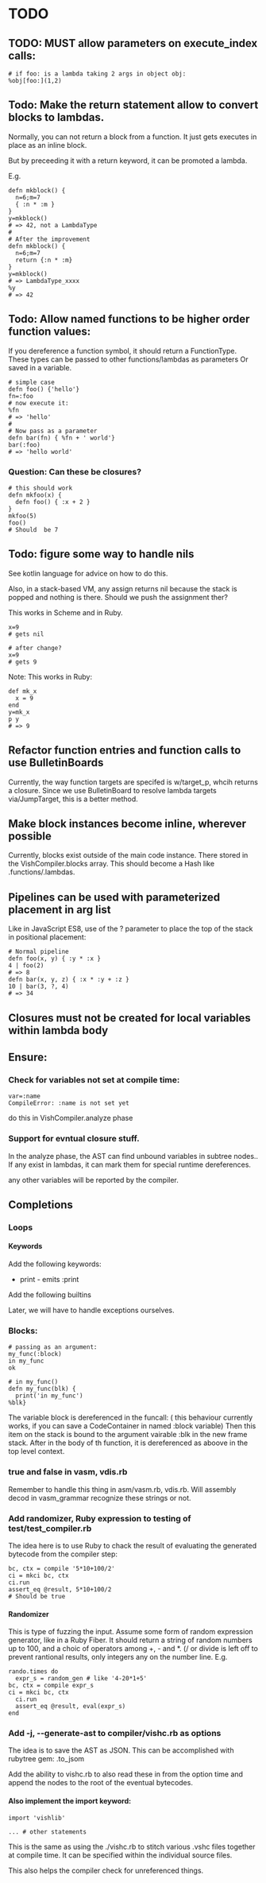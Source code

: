 # TODO

## TODO: MUST allow parameters on execute_index calls:

```
# if foo: is a lambda taking 2 args in object obj:
%obj[foo:](1,2)
```

## Todo: Make the return statement allow to convert blocks to lambdas.

Normally, you can not return a block from a function. It just gets executes
in place as an inline block.

But by preceeding it with a return keyword, it can be promoted a lambda.

E.g.

```
defn mkblock() {
  n=6;m=7
  { :n * :m }
}
y=mkblock()
# => 42, not a LambdaType
#
# After the improvement
defn mkblock() {
  n=6;m=7
  return {:n * :m}
}
y=mkblock()
# => LambdaType_xxxx
%y
# => 42
```


## Todo:  Allow named functions to be higher order function values:

If you dereference a function symbol, it should return a FunctionType. These
types can be passed to other functions/lambdas as parameters Or saved in a variable.

```
# simple case
defn foo() {'hello'}
fn=:foo
# now execute it:
%fn
# => 'hello'
#
# Now pass as a parameter
defn bar(fn) { %fn + ' world'}
bar(:foo)
# => 'hello world'
```

### Question: Can these be closures?

```
# this should work
defn mkfoo(x) {
  defn foo() { :x + 2 }
}
mkfoo(5)
foo()
# Should  be 7
```
## Todo: figure some way to handle nils

See kotlin language for advice on how to do this.

Also, in a stack-based VM, any assign returns nil because the stack is popped
and nothing is there. Should we push the assignment ther?

This works in Scheme and in Ruby.

```
x=9
# gets nil

# after change?
x=9
# gets 9
```

Note: This works in Ruby:

```
def mk_x
  x = 9
end
y=mk_x
p y
# => 9
```

##  Refactor function entries and function calls to use BulletinBoards

Currently, the way function targets are specifed is w/target_p, whcih 
returns a closure. Since we use BulletinBoard to resolve
lambda targets via/JumpTarget, this is a better method.


## Make block instances become inline, wherever possible

Currently, blocks exist outside of the main code instance.
There stored in the VishCompiler.blocks array.
This should become a Hash like .functions/.lambdas.





## Pipelines can be used with parameterized placement in arg list

Like in JavaScript ES8, use of the ? parameter to place the top of 
the stack in positional placement:

```
# Normal pipeline
defn foo(x, y) { :y * :x }
4 | foo(2)
# => 8
defn bar(x, y, z) { :x * :y + :z }
10 | bar(3, ?, 4)
# => 34
```


## Closures must not be created for local variables within lambda body


## Ensure:

### Check for  variables not set at compile time:

```
var=:name
CompileError: :name is not set yet
```

do this in VishCompiler.analyze phase

### Support for evntual closure stuff.

In the analyze phase, the AST can find unbound variables in subtree nodes.. If any exist in
lambdas, it can mark them for special runtime dereferences.

any other variables will be reported by the compiler.

## Completions


### Loops

#### Keywords

Add the following keywords:

- print - emits :print

Add the following builtins


Later, we will have to handle exceptions ourselves.


### Blocks:

```
# passing as an argument:
my_func(:block)
in my_func
ok

# in my_func()
defn my_func(blk) {
  print('in my_func')
%blk}
```

The variable block is dereferenced in the funcall: 
( this behaviour currently works, if you can save a CodeContainer in named :block variable)
Then this item on the stack is bound to the argument vairable :blk in 
the new frame stack.
After in the body of th function, it is dereferenced as aboove in the top level
context.


### true and false in vasm, vdis.rb

Remember to handle this thing in asm/vasm.rb, vdis.rb. Will assembly decod in vasm_grammar recognize these strings or not.

### Add randomizer, Ruby expression to testing of test/test_compiler.rb

The idea here is to use Ruby to chack the result of evaluating the generated
bytecode from the compiler step:

```
bc, ctx = compile '5*10+100/2'
ci = mkci bc, ctx
ci.run
assert_eq @result, 5*10+100/2
# Should be true
```

#### Randomizer

This is type of fuzzing the input.
Assume some form of random expression generator, like in a Ruby Fiber.
It should return a string of random numbers up to 100, and a choic of operators among +, - and *. (/ or divide is left off to prevent rantional
results, only integers any on the number line.
E.g.

```
rando.times do
  expr_s = random_gen # like '4-20*1+5'
bc, ctx = compile expr_s
ci = mkci bc, ctx
  ci.run
  assert_eq @result, eval(expr_s)
end
```


### Add -j, --generate-ast to compiler/vishc.rb as options

The idea is to save the AST as JSON.
This can be accomplished with rubytree gem: .to_jsom

Add the ability to vishc.rb to also read these in from the option time and
append the nodes to the root of the eventual bytecodes.

#### Also implement the import keyword:

```
import 'vishlib'

... # other statements
```

This is the same as using the ./vishc.rb to stitch various .vshc files together at compile time.
It can be specified within the individual source files.

This also helps the compiler check for unreferenced things.